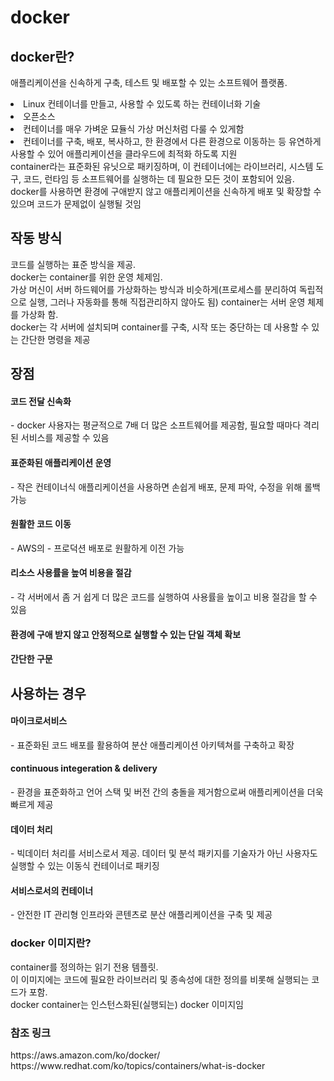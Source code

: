 # docker

## docker란?
애플리케이션을 신속하게 구축, 테스트 및 배포할 수 있는 소프트웨어 플랫폼.
<br/>
<li>Linux 컨테이너를 만들고, 사용할 수 있도록 하는 컨테이너화 기술</li>
<li>오픈소스</li>
<li>컨테이너를 매우 가벼운 묘듈식 가상 머신처럼 다룰 수 있게함</li>
<li>컨테이너를 구축, 배포, 복사하고, 한 환경에서 다른 환경으로 이동하는 등 유연하게 사용할 수 있어 애플리케이션을 클라우드에 최적화 하도록 지원</li>
container라는 표준화된 유닛으로 패키징하며, 이 컨테이너에는 라이브러리, 시스템 도구, 코드, 런타임 등 소프트웨어를 실행하는 데 필요한 모든 것이 포함되어 있음.
<br/>
docker를 사용하면 환경에 구애받지 않고 애플리케이션을 신속하게 배포 및 확장할 수 있으며 코드가 문제없이 실행될 것임

## 작동 방식
코드를 실행하는 표준 방식을 제공.
<br/>
docker는 container를 위한 운영 체제임.
<br/>
가상 머신이 서버 하드웨어를 가상화하는 방식과 비슷하게(프로세스를 분리하여 독립적으로 실행, 그러나 자동화를 통해 직접관리하지 않아도 됨) container는 서버 운영 체제를 가상화 함.
<br/>
docker는 각 서버에 설치되며 container를 구축, 시작 또는 중단하는 데 사용할 수 있는 간단한 명령을 제공

## 장점
<h4>코드 전달 신속화</h4> - docker 사용자는 평균적으로 7배 더 많은 소프트웨어를 제공함, 필요할 때마다 격리된 서비스를 제공할 수 있음
<br/>
<h4>표준화된 애플리케이션 운영</h4> - 작은 컨테이너식 애플리케이션을 사용하면 손쉽게 배포, 문제 파악, 수정을 위해 롤백 가능
<br/>
<h4>원활한 코드 이동</h4> - AWS의 - 프로덕션 배포로 원활하게 이전 가능
<br/>
  <h4>리소스 사용률을 높여 비용을 절감</h4> - 각 서버에서 좀 거 쉽게 더 많은 코드를 실행하여 사용률을 높이고 비용 절감을 할 수 있음
<br/>
  <h4>환경에 구애 받지 않고 안정적으로 실행할 수 있는 단일 객체 확보</h4>
  <h4>간단한 구문</h4>

## 사용하는 경우
<h4>마이크로서비스</h4> - 표준화된 코드 배포를 활용하여 분산 애플리케이션 아키텍쳐를 구축하고 확장
<br/>
<h4>continuous integeration & delivery</h4> - 환경을 표준화하고 언어 스택 및 버전 간의 충돌을 제거함으로써 애플리케이션을 더욱 빠르게 제공
<br/>
<h4>데이터 처리</h4> - 빅데이터 처리를 서비스로서 제공. 데이터 및 분석 패키지를 기술자가 아닌 사용자도 실행할 수 있는 이동식 컨테이너로 패키징
<br/>
<h4>서비스로서의 컨테이너</h4> - 안전한 IT 관리형 인프라와 콘텐츠로 분산 애플리케이션을 구축 및 제공

### docker 이미지란?
container를 정의하는 읽기 전용 템플릿.<br/>
이 이미지에는 코드에 필요한 라이브러리 및 종속성에 대한 정의를 비롯해 실행되는 코드가 포함.<br/>
docker container는 인스턴스화된(실행되는) docker 이미지임

<h3>참조 링크</h3>
https://aws.amazon.com/ko/docker/ <br/>
https://www.redhat.com/ko/topics/containers/what-is-docker
